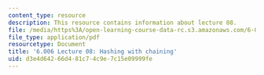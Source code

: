 ```yaml
---
content_type: resource
description: This resource contains information about lecture 08.
file: /media/https%3A/open-learning-course-data-rc.s3.amazonaws.com/6-006-introduction-to-algorithms-fall-2011/d3e4d64266d481c74c9e7c15e09999fe_MIT6_006F11_lec08.pdf
file_type: application/pdf
resourcetype: Document
title: '6.006 Lecture 08: Hashing with chaining'
uid: d3e4d642-66d4-81c7-4c9e-7c15e09999fe
---
```

